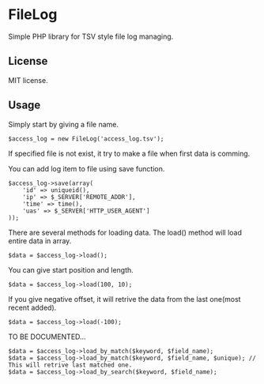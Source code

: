FileLog
=======

Simple PHP library for TSV style file log managing.

License
-------
MIT license.

Usage
-----

Simply start by giving a file name.

	$access_log = new FileLog('access_log.tsv');

If specified file is not exist, it try to make a file when first data is comming.

You can add log item to file using save function.

	$access_log->save(array(
		'id' => uniqueid(), 
		'ip' => $_SERVER['REMOTE_ADDR'], 
		'time' => time(), 
		'uas' => $_SERVER['HTTP_USER_AGENT']
	));

There are several methods for loading data. The load() method will load entire data in array.

	$data = $access_log->load();

You can give start position and length.

	$data = $access_log->load(100, 10);

If you give negative offset, it will retrive the data from the last one(most recent added).

	$data = $access_log->load(-100);

TO BE DOCUMENTED...

	$data = $access_log->load_by_match($keyword, $field_name);
	$data = $access_log->load_by_match($keyword, $field_name, $unique);	// This will retrive last matched one.
	$data = $access_log->load_by_search($keyword, $field_name);
